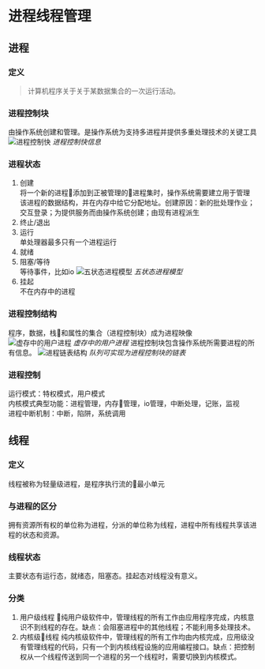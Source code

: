 # 进程线程管理
## 进程
### 定义
>计算机程序关于关于某数据集合的一次运行活动。
### 进程控制块
由操作系统创建和管理。是操作系统为支持多进程并提供多重处理技术的关键工具
![进程控制快](images/pblock.png)
*进程控制快信息*
### 进程状态
1. 创建  
将一个新的进程添加到正被管理的进程集时，操作系统需要建立用于管理该进程的数据结构，并在内存中给它分配地址。创建原因：新的批处理作业；交互登录；为提供服务而由操作系统创建；由现有进程派生
2. 终止/退出  
3. 运行  
单处理器最多只有一个进程运行
4. 就绪  
5. 阻塞/等待  
等待事件，比如io
![五状态进程模型](images/pstatus.png)
*五状态进程模型*
6. 挂起  
不在内存中的进程
### 进程控制结构
程序，数据，栈和属性的集合（进程控制块）成为进程映像
![虚存中的用户进程](images/process.png)
*虚存中的用户进程*
进程控制块包含操作系统所需要进程的所有信息。
![进程链表结构](images/plink.png)
*队列可实现为进程控制块的链表*
### 进程控制
 运行模式：特权模式，用户模式  
 内核模式典型功能：进程管理，内存管理，io管理，中断处理，记账，监视  
 进程中断机制：中断，陷阱，系统调用

## 线程
### 定义
线程被称为轻量级进程，是程序执行流的最小单元
### 与进程的区分
拥有资源所有权的单位称为进程，分派的单位称为线程，进程中所有线程共享该进程的状态和资源。
### 线程状态
主要状态有运行态，就绪态，阻塞态。挂起态对线程没有意义。
### 分类
1. 用户级线程 纯用户级软件中，管理线程的所有工作由应用程序完成，内核意识不到线程的存在。缺点：会阻塞进程中的其他线程；不能利用多处理技术。
2. 内核级线程 纯内核级软件中，管理线程的所有工作均由内核完成，应用级没有管理线程的代码，只有一个到内核线程设施的应用编程接口。缺点：把控制权从一个线程传送到同一个进程的另一个线程时，需要切换到内核模式。